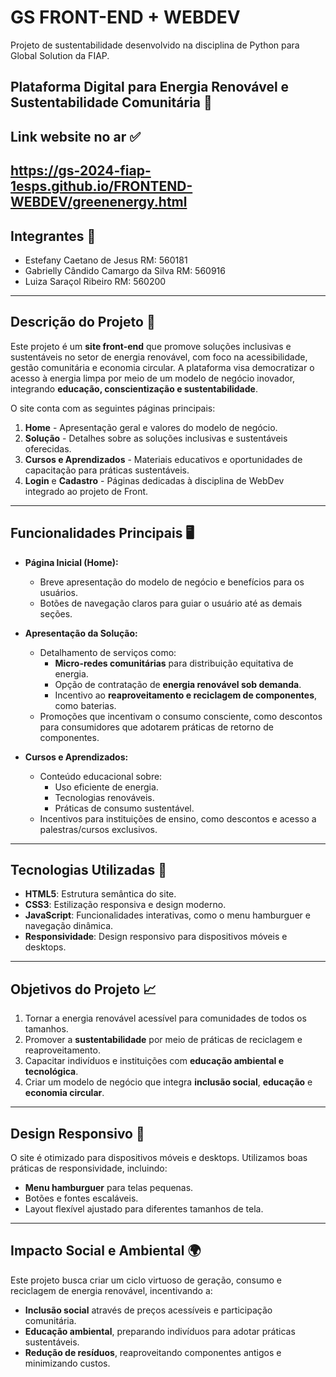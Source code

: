 # GS FRONT-END + WEBDEV
Projeto de sustentabilidade desenvolvido na disciplina de Python para Global Solution da FIAP.

## Plataforma Digital para Energia Renovável e Sustentabilidade Comunitária 🌱

## Link website no ar ✅
https://gs-2024-fiap-1esps.github.io/FRONTEND-WEBDEV/greenenergy.html 
---

## Integrantes 👥

- Estefany Caetano de Jesus RM: 560181
- Gabrielly Cândido Camargo da Silva RM: 560916
- Luiza Saraçol Ribeiro RM: 560200

---

## Descrição do Projeto 📌

Este projeto é um **site front-end** que promove soluções inclusivas e sustentáveis no setor de energia renovável, com foco na acessibilidade, gestão comunitária e economia circular. A plataforma visa democratizar o acesso à energia limpa por meio de um modelo de negócio inovador, integrando **educação, conscientização e sustentabilidade**.

O site conta com as seguintes páginas principais:
1. **Home** - Apresentação geral e valores do modelo de negócio.
2. **Solução** - Detalhes sobre as soluções inclusivas e sustentáveis oferecidas.
3. **Cursos e Aprendizados** - Materiais educativos e oportunidades de capacitação para práticas sustentáveis.
4. **Login** e **Cadastro** - Páginas dedicadas à disciplina de WebDev integrado ao projeto de Front.

---

## Funcionalidades Principais 🖥️

- **Página Inicial (Home):**
  - Breve apresentação do modelo de negócio e benefícios para os usuários.
  - Botões de navegação claros para guiar o usuário até as demais seções.
  
- **Apresentação da Solução:**
  - Detalhamento de serviços como:
    - **Micro-redes comunitárias** para distribuição equitativa de energia.
    - Opção de contratação de **energia renovável sob demanda**.
    - Incentivo ao **reaproveitamento e reciclagem de componentes**, como baterias.
  - Promoções que incentivam o consumo consciente, como descontos para consumidores que adotarem práticas de retorno de componentes.

- **Cursos e Aprendizados:**
  - Conteúdo educacional sobre:
    - Uso eficiente de energia.
    - Tecnologias renováveis.
    - Práticas de consumo sustentável.
  - Incentivos para instituições de ensino, como descontos e acesso a palestras/cursos exclusivos.

---

## Tecnologias Utilizadas 🎨

- **HTML5**: Estrutura semântica do site.
- **CSS3**: Estilização responsiva e design moderno.
- **JavaScript**: Funcionalidades interativas, como o menu hamburguer e navegação dinâmica.
- **Responsividade**: Design responsivo para dispositivos móveis e desktops.

---

## Objetivos do Projeto 📈

1. Tornar a energia renovável acessível para comunidades de todos os tamanhos.
2. Promover a **sustentabilidade** por meio de práticas de reciclagem e reaproveitamento.
3. Capacitar indivíduos e instituições com **educação ambiental e tecnológica**.
4. Criar um modelo de negócio que integra **inclusão social**, **educação** e **economia circular**.

---

## Design Responsivo 📱

O site é otimizado para dispositivos móveis e desktops. Utilizamos boas práticas de responsividade, incluindo:
- **Menu hamburguer** para telas pequenas.
- Botões e fontes escaláveis.
- Layout flexível ajustado para diferentes tamanhos de tela.

---

## Impacto Social e Ambiental 🌍

Este projeto busca criar um ciclo virtuoso de geração, consumo e reciclagem de energia renovável, incentivando a:
- **Inclusão social** através de preços acessíveis e participação comunitária.
- **Educação ambiental**, preparando indivíduos para adotar práticas sustentáveis.
- **Redução de resíduos**, reaproveitando componentes antigos e minimizando custos.
